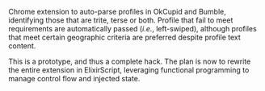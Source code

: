 Chrome extension to auto-parse profiles in OkCupid and Bumble, identifying those
that are trite, terse or both. Profile that fail to meet requirements are
automatically passed (_i.e._, left-swiped), although profiles that meet certain
geographic criteria are preferred despite profile text content.

This is a prototype, and thus a complete hack. The plan is now to rewrite the
entire extension in ElixirScript, leveraging functional programming to manage
control flow and injected state.
